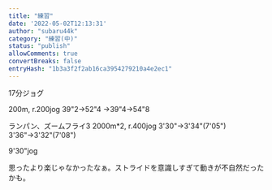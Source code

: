 ```yaml
---
title: "練習"
date: '2022-05-02T12:13:31'
author: "subaru44k"
category: "練習(中)"
status: "publish"
allowComments: true
convertBreaks: false
entryHash: "1b3a3f2f2ab16ca3954279210a4e2ec1"
---
```

17分ジョグ

200m, r.200jog
39"2→52"4
→39"4→54"8

ランパン、ズームフライ3
2000m*2, r.400jog
3'30"→3'34"(7'05")
3'36"→3'32"(7'08")

9'30"jog

思ったより楽じゃなかったなぁ。ストライドを意識しすぎて動きが不自然だったかも。
